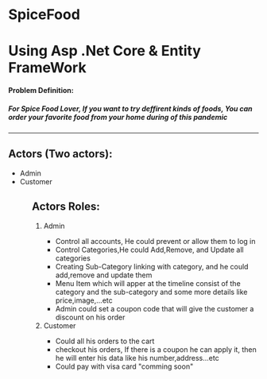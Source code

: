 # SpiceFood
<h1>Using Asp .Net Core & Entity FrameWork</h>
<h4>Problem Definition:<h4>
<h5>For Spice Food Lover, If you want to try deffirent kinds of foods, You can order your favorite food from your home during of this pandemic</h5>
<hr>

<h2>Actors (Two actors):</h2>
<ul>
<li>Admin</li>
<li>Customer</li>
<ul>

<h2>Actors Roles:</h2>
<ol>
    <li>Admin</li>
        <ul>
            <li>Control all accounts, He could prevent or allow them to log in</li>
            <li>Control Categories,He could Add,Remove, and Update all categories</li>
            <li>Creating Sub-Category linking with category, and he could add,remove and update them </li>
            <li>Menu Item which will apper at the timeline consist of the category and the sub-category and some more details like price,image,...etc</li>
            <li>Admin could set a coupon code that will give the customer a discount on his order</li>           
        </ul>    
    <li>Customer</li>
        <ul>
            <li>Could all his orders to the cart</li>
            <li>checkout his orders, If there is a coupon he can apply it, then he will enter his data like his number,address...etc</li> 
            <li>Could pay with visa card "comming soon"</li>
        </ul>    
</ol>
